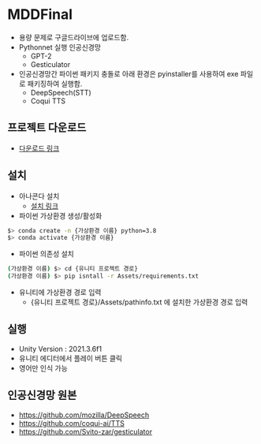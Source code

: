 # MDDFinal
- 용량 문제로 구글드라이브에 업로드함.
- Pythonnet 실행 인공신경망
  - GPT-2
  - Gesticulator
- 인공신경망간 파이썬 패키지 충돌로 아래 환경은 pyinstaller를 사용하여 exe 파일로 패키징하여 실행함.
  - DeepSpeech(STT)
  - Coqui TTS

## 프로젝트 다운로드
- [다운로드 링크](https://drive.google.com/file/d/1aWM7tKMzYVZNdoTNv6RDEXBVRe3jjLr7/view?usp=sharing)

## 설치
- 아나콘다 설치
  - [설치 링크](https://www.anaconda.com/download)
- 파이썬 가상환경 생성/활성화
```sh
$> conda create -n {가상환경 이름} python=3.8
$> conda activate {가상환경 이름}
```
- 파이썬 의존성 설치
```sh
(가상환경 이름) $> cd {유니티 프로젝트 경로}
(가상환경 이름) $> pip isntall -r Assets/requirements.txt
```
- 유니티에 가상환경 경로 입력
  - {유니티 프로젝트 경로}/Assets/pathinfo.txt 에 설치한 가상환경 경로 입력

## 실행
- Unity Version : 2021.3.6f1
- 유니티 에디터에서 플레이 버튼 클릭
- 영어만 인식 가능

## 인공신경망 원본
- https://github.com/mozilla/DeepSpeech
- https://github.com/coqui-ai/TTS
- https://github.com/Svito-zar/gesticulator
